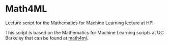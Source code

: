 # Math4ML
Lecture script for the Mathematics for Machine Learning lecture at HPI

This script is based on the Mathematics for Machine Learning scripts at UC Berkeley that can be found at [math4ml](https://github.com/gwthomas/math4ml).